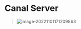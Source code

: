 # Canal Server















>
>
>![image-20221101171209863](https://mapstore-1307680469.cos.ap-chongqing.myqcloud.com/img/202211011712974.png)